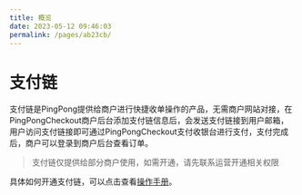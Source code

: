```yaml
---
title: 概览
date: 2023-05-12 09:46:03
permalink: /pages/ab23cb/
---
```

# 支付链

支付链是PingPong提供给商户进行快捷收单操作的产品，无需商户网站对接，在PingPongCheckout商户后台添加支付链信息后，会发送支付链接到用户邮箱，用户访问支付链接即可通过PingPongCheckout支付收银台进行支付，支付完成后，商户可以登录到商户后台查看订单。

>支付链仅提供给部分商户使用，如需开通，请先联系运营开通相关权限

具体如何开通支付链，可以点击查看<a href="/pages/90865a/">操作手册</a>。